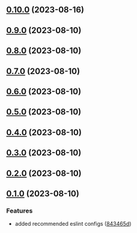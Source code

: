 ## [0.10.0](https://github.com/sushant-kum/eslint-plugin-ngx/compare/0.9.0...0.10.0) (2023-08-16)

## [0.9.0](https://github.com/sushant-kum/eslint-plugin-ngx/compare/0.8.0...0.9.0) (2023-08-10)

## [0.8.0](https://github.com/sushant-kum/eslint-plugin-ngx/compare/0.7.0...0.8.0) (2023-08-10)

## [0.7.0](https://github.com/sushant-kum/eslint-plugin-ngx/compare/0.6.0...0.7.0) (2023-08-10)

## [0.6.0](https://github.com/sushant-kum/eslint-plugin-ngx/compare/0.5.0...0.6.0) (2023-08-10)

## [0.5.0](https://github.com/sushant-kum/eslint-plugin-ngx/compare/0.4.0...0.5.0) (2023-08-10)

## [0.4.0](https://github.com/sushant-kum/eslint-plugin-ngx/compare/0.3.0...0.4.0) (2023-08-10)

## [0.3.0](https://github.com/sushant-kum/eslint-plugin-ngx/compare/0.2.0...0.3.0) (2023-08-10)

## [0.2.0](https://github.com/sushant-kum/eslint-plugin-ngx/compare/0.1.0...0.2.0) (2023-08-10)

## [0.1.0](https://github.com/sushant-kum/eslint-plugin-ngx/compare/843465d6df1714b1af4b1d5c341bbb1d5ec80225...0.1.0) (2023-08-10)

### Features

- added recommended eslint configs ([843465d](https://github.com/sushant-kum/eslint-plugin-ngx/commit/843465d6df1714b1af4b1d5c341bbb1d5ec80225))
